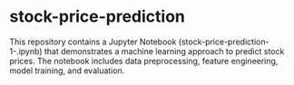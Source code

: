 # stock-price-prediction
This repository contains a Jupyter Notebook (stock-price-prediction-1-.ipynb) that demonstrates a machine learning approach to predict stock prices. The notebook includes data preprocessing, feature engineering, model training, and evaluation.
